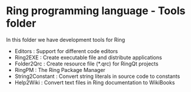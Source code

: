 Ring programming language - Tools folder
========================================

In this folder we have development tools for Ring 

* Editors	  : Support for different code editors
* Ring2EXE	  : Create executable file and distribute applications
* Folder2Qrc	  : Create resource file (*.qrc) for RingQt projects 
* RingPM	  : The Ring Package Manager
* String2Constant : Convert string literals in source code to constants
* Help2Wiki	  : Convert text files in Ring documentation to WikiBooks


